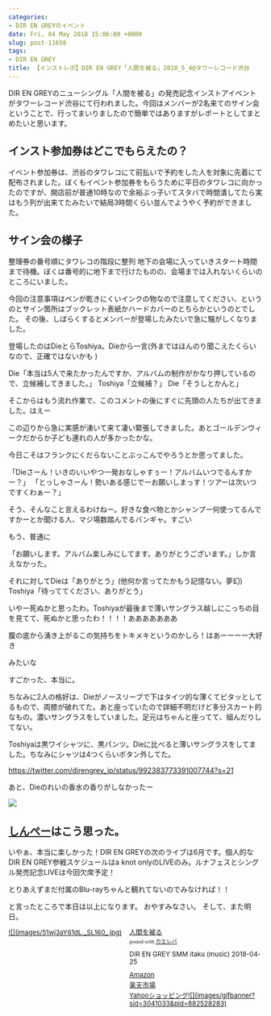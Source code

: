 ```yaml
---
categories:
- DIR EN GREYのイベント
date: Fri, 04 May 2018 15:06:00 +0000
slug: post-11658
tags:
- DIR EN GREY
title: 【インストレポ】DIR EN GREY「人間を被る」2018_5_4@タワーレコード渋谷
---
```


DIR EN GREYのニューシングル「人間を被る」の発売記念インストアイベントがタワーレコード渋谷にて行われました。今回はメンバーが2名来てのサイン会ということで、行ってまいりましたので簡単ではありますがレポートとしてまとめたいと思います。

<!--more-->
<h2>インスト参加券はどこでもらえたの？</h2>
イベント参加券は、渋谷のタワレコにて前払いで予約をした人を対象に先着にて配布されました。ぼくもイベント参加券をもらうために平日のタワレコに向かったのですが、開店前が普通10時なので余裕ぶっ子いてスタバで時間潰してたら実はもう列が出来てたみたいで結局3時間くらい並んでようやく予約ができました。
<h2>サイン会の様子</h2>
整理券の番号順にタワレコの階段に整列
地下の会場に入っていきスタート時間まで待機。ぼくは番号的に地下まで行けたものの、会場までは入れないくらいのところにいました。

今回の注意事項はペンが乾きにくいインクの物なので注意してください、というのとサイン箇所はブックレット表紙かハードカバーのとちらかというのとでした。
その後、しばらくするとメンバーが登場したみたいで急に騒がしくなりました。

登場したのはDieとらToshiya。Dieから一言(外まではほんのり聞こえたくらいなので、正確ではないかも )

Die「本当は5人で来たかったんですか、アルバムの制作がかなり押しているので、立候補してきました。」
Toshiya「立候補？」
Die「そうしとかんと」

そこからはもう流れ作業で、このコメントの後にすぐに先頭の人たちが出てきました。はえー

この辺りから急に実感が湧いて来て凄い緊張してきました。あとゴールデンウィークだからか子ども連れの人が多かったかな。

今日こそはフランクにくだらないことぶっこんでやろうとか思ってました。

「Dieさーん！いきのいいやつ一発おなしゃすぅー！アルバムいつでるんすかー？」
「とっしゃさーん！勢いある感じでーお願いしまっす！ツアーは次いつですくわぁー？」

そう、そんなこと言えるわけねー。好きな食べ物とかシャンプー何使ってるんですかーとか聞ける人、マジ場数踏んでるバンギャ。すごい

もう、普通に

「お願いします。アルバム楽しみにしてます。ありがとうございます。」しか言えなかった。

それに対してDieは「ありがとう」(他何か言ってたかもう記憶ない。夢幻)
Toshiya「待っててください、ありがとう」

いやー死ぬかと思ったわ。Toshiyaが最後まで薄いサングラス越しにこっちの目を見てて、死ぬかと思ったわ！！！！あああああああ

腹の底から湧き上がるこの気持ちをトキメキというのかしら！はあーーーー大好き

みたいな

すごかった、本当に。

ちなみに2人の格好は、Dieがノースリーブで下はタイツ的な薄くてピタッとしてるもので、両膝が破れてた。あと座っていたので詳細不明だけど多分スカート的なもの。濃いサングラスをしていました。足元はちゃんと座ってて、組んだりしてない。

Toshiyaは黒ワイシャツに、黒パンツ。Dieに比べると薄いサングラスをしてました。ちなみにシャツは4つくらいボタン外してた。

https://twitter.com/direngrey_jp/status/992383773391007744?s=21

あと、Dieのれいの香水の香りがしなかったー

![](images/20180505120555.jpg)
<h2><a href="https://twitter.com/s_s_p_y">しんぺー</a>はこう思った。</h2>
いやぁ、本当に楽しかった！DIR EN GREYの次のライブは6月です。個人的なDIR EN GREY参戦スケジュールはa knot onlyのLIVEのみ。ルナフェスとシングル発売記念LIVEは今回欠席予定！

とりあえずまだ付属のBlu-rayちゃんと観れてないのでみなければ！！

と言ったところで本日は以上になります。
おやすみなさい。
そして、また明日。

<div class="kaerebalink-box" style="text-align:left;padding-bottom:20px;font-size:small;/zoom: 1;overflow: hidden;"><div class="kaerebalink-image" style="float:left;margin:0 15px 10px 0;"><a href="https://www.amazon.co.jp/exec/obidos/ASIN/B079NBWT12/warawareotoko-22/" target="_blank" >![](images/51wj3aY61dL._SL160_.jpg)</a></div><div class="kaerebalink-info" style="line-height:120%;/zoom: 1;overflow: hidden;"><div class="kaerebalink-name" style="margin-bottom:10px;line-height:120%"><a href="https://www.amazon.co.jp/exec/obidos/ASIN/B079NBWT12/warawareotoko-22/" target="_blank" >人間を被る</a><div class="kaerebalink-powered-date" style="font-size:8pt;margin-top:5px;font-family:verdana;line-height:120%">posted with <a href="http://kaereba.com" rel="nofollow" target="_blank">カエレバ</a></div></div><div class="kaerebalink-detail" style="margin-bottom:5px;">DIR EN GREY SMM itaku (music) 2018-04-25    </div><div class="kaerebalink-link1" style="margin-top:10px;"><div class="shoplinkamazon" style="margin:5px 0"><a href="https://www.amazon.co.jp/gp/search?keywords=%E4%BA%BA%E9%96%93%E3%82%92%E8%A2%AB%E3%82%8B&__mk_ja_JP=%E3%82%AB%E3%82%BF%E3%82%AB%E3%83%8A&tag=warawareotoko-22" target="_blank" >Amazon</a></div><div class="shoplinkrakuten" style="margin:5px 0"><a href="https://hb.afl.rakuten.co.jp/hgc/121ed5e1.954a9ce3.121ed5e2.9fc704ba/?pc=https%3A%2F%2Fsearch.rakuten.co.jp%2Fsearch%2Fmall%2F%25E4%25BA%25BA%25E9%2596%2593%25E3%2582%2592%25E8%25A2%25AB%25E3%2582%258B%2F-%2Ff.1-p.1-s.1-sf.0-st.A-v.2%3Fx%3D0%26scid%3Daf_ich_link_urltxt%26m%3Dhttp%3A%2F%2Fm.rakuten.co.jp%2F" target="_blank" >楽天市場</a></div><div class="shoplinkyahoo" style="margin:5px 0"><a href="//ck.jp.ap.valuecommerce.com/servlet/referral?sid=3041033&pid=882528283&vc_url=http%3A%2F%2Fsearch.shopping.yahoo.co.jp%2Fsearch%3Fp%3D%25E4%25BA%25BA%25E9%2596%2593%25E3%2582%2592%25E8%25A2%25AB%25E3%2582%258B&vcptn=kaereba" target="_blank" >Yahooショッピング![](images/gifbanner?sid=3041033&pid=882528283)</a></div></div></div><div class="booklink-footer" style="clear: left"></div></div>